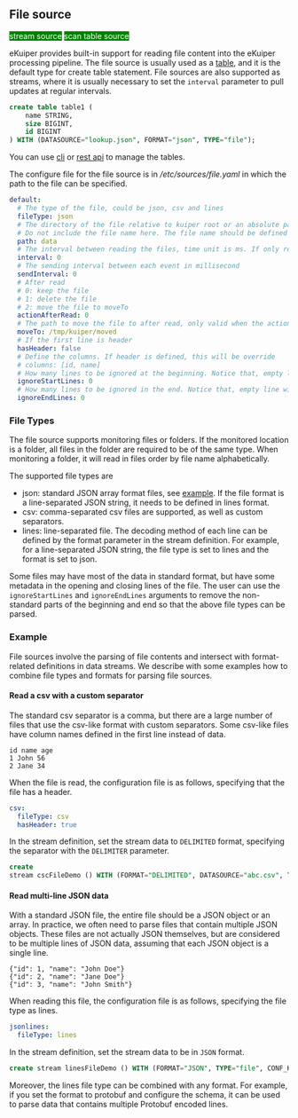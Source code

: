 ## File source

<span style="background:green;color:white;">stream source</span>
<span style="background:green;color:white">scan table source</span>

eKuiper provides built-in support for reading file content into the eKuiper processing pipeline. The file source is
usually used as a [table](../../../sqls/tables.md), and it is the default type for create table statement. File sources
are also supported as streams, where it is usually necessary to set the `interval` parameter to pull updates at regular
intervals.

```sql
create table table1 (
    name STRING,
    size BIGINT,
    id BIGINT
) WITH (DATASOURCE="lookup.json", FORMAT="json", TYPE="file");
```

You can use [cli](../../../api/cli/tables.md) or [rest api](../../../api/restapi/tables.md) to manage the tables.

The configure file for the file source is in */etc/sources/file.yaml* in which the path to the file can be specified.

```yaml
default:
  # The type of the file, could be json, csv and lines
  fileType: json
  # The directory of the file relative to kuiper root or an absolute path.
  # Do not include the file name here. The file name should be defined in the stream data source
  path: data
  # The interval between reading the files, time unit is ms. If only read once, set it to 0
  interval: 0
  # The sending interval between each event in millisecond
  sendInterval: 0
  # After read
  # 0: keep the file
  # 1: delete the file
  # 2: move the file to moveTo
  actionAfterRead: 0
  # The path to move the file to after read, only valid when the actionAfterRead is 2
  moveTo: /tmp/kuiper/moved
  # If the first line is header
  hasHeader: false
  # Define the columns. If header is defined, this will be override
  # columns: [id, name]
  # How many lines to be ignored at the beginning. Notice that, empty line will be ignored and not be calculated.
  ignoreStartLines: 0
  # How many lines to be ignored in the end. Notice that, empty line will be ignored and not be calculated.
  ignoreEndLines: 0
```

### File Types

The file source supports monitoring files or folders. If the monitored location is a folder, all files in the folder are required to be of the same type. When monitoring a folder, it will read in files order by file name alphabetically.

The supported file types are

- json: standard JSON array format files,
  see [example](https://github.com/lf-edge/ekuiper/tree/master/internal/topo/source/test/test.json). If the file format is a line-separated JSON string, it needs to be defined in lines format.
- csv: comma-separated csv files are supported, as well as custom separators.
- lines: line-separated file. The decoding method of each line can be defined by the format parameter in the stream definition. For example, for a line-separated JSON string, the file type is set to lines and the format is set to json.

Some files may have most of the data in standard format, but have some metadata in the opening and closing lines of the file. The user can use the `ignoreStartLines` and `ignoreEndLines` arguments to remove the non-standard parts of the beginning and end so that the above file types can be parsed.

### Example

File sources involve the parsing of file contents and intersect with format-related definitions in data streams. We
describe with some examples how to combine file types and formats for parsing file sources.

#### Read a csv with a custom separator

The standard csv separator is a comma, but there are a large number of files that use the csv-like format with custom
separators. Some csv-like files have column names defined in the first line instead of data.

```csv
id name age
1 John 56
2 Jane 34
```

When the file is read, the configuration file is as follows, specifying that the file has a header.

```yaml
csv:
  fileType: csv
  hasHeader: true
```

In the stream definition, set the stream data to ``DELIMITED`` format, specifying the separator with the ``DELIMITER``
parameter.

```SQL
create
stream cscFileDemo () WITH (FORMAT="DELIMITED", DATASOURCE="abc.csv", TYPE="file", DELIMITER=" ", CONF_KEY="csv"
```

#### Read multi-line JSON data

With a standard JSON file, the entire file should be a JSON object or an array. In practice, we often need to parse
files that contain multiple JSON objects. These files are not actually JSON themselves, but are considered to be
multiple lines of JSON data, assuming that each JSON object is a single line.

```text
{"id": 1, "name": "John Doe"}
{"id": 2, "name": "Jane Doe"}
{"id": 3, "name": "John Smith"}
```

When reading this file, the configuration file is as follows, specifying the file type as lines.

```yaml
jsonlines:
  fileType: lines
```

In the stream definition, set the stream data to be in `JSON` format.

```SQL
create stream linesFileDemo () WITH (FORMAT="JSON", TYPE="file", CONF_KEY="jsonlines"
```

Moreover, the lines file type can be combined with any format. For example, if you set the format to protobuf and
configure the schema, it can be used to parse data that contains multiple Protobuf encoded lines.